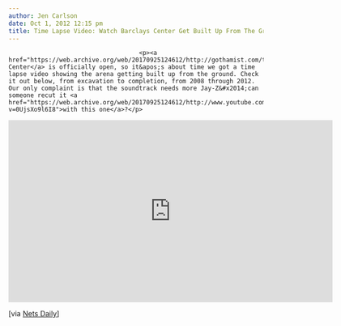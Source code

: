 ```yaml
---
author: Jen Carlson
date: Oct 1, 2012 12:15 pm
title: Time Lapse Video: Watch Barclays Center Get Built Up From The Ground
---
```


	
										<p><a href="https://web.archive.org/web/20170925124612/http://gothamist.com/tags/barclayscenter">Barclays Center</a> is officially open, so it&apos;s about time we got a time lapse video showing the arena getting built up from the ground. Check it out below, from excavation to completion, from 2008 through 2012. Our only complaint is that the soundtrack needs more Jay-Z&#x2014;can someone recut it <a href="https://web.archive.org/web/20170925124612/http://www.youtube.com/watch?v=0UjsXo9l6I8">with this one</a>?</p>

<p><iframe width="640" height="360" src="https://web.archive.org/web/20170925124612if_/http://www.youtube-nocookie.com/embed/NUvqlkIGl8U" frameborder="0" allowfullscreen></iframe></p>

<p>[via <a href="https://web.archive.org/web/20170925124612/http://www.netsdaily.com/2012/10/1/3436884/official-barclays-center-time-lapse-video">Nets Daily</a>]</p>					
										
									
				